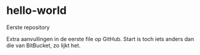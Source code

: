 # hello-world
Eerste repository

Extra aanvullingen in de eerste file op GitHub.
Start is toch iets anders dan die van BitBucket, zo lijkt het.
